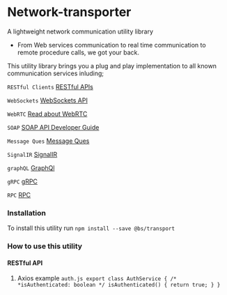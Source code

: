 # Network-transporter

A lightweight network communication utility library

- From Web services communication to real time communication to remote procedure calls, we got your back.

This utility library brings you a plug and play implementation to all known communication services inluding;

`RESTful Clients` <a href="https://en.wikipedia.org/wiki/REST">RESTful APIs</a>

`WebSockets` <a href="https://developer.mozilla.org/en-US/docs/Web/API/WebSockets_API">WebSockets API</a>

`WebRTC` <a href="https://webrtc.org/">Read about WebRTC</a>

`SOAP` <a href="https://developer.salesforce.com/docs/atlas.en-us.api.meta/api/sforce_api_quickstart_intro.htm">SOAP API Developer Guide</a>

`Message Ques` <a href="https://aws.amazon.com/message-queue/#:~:text=Message%20Queues&text=A%20message%20queue%20is%20a,once%2C%20by%20a%20single%20consumer.">Message Ques</a>

`SignalIR` <a href="https://dotnet.microsoft.com/en-us/apps/aspnet/signalr">SignalIR</a>

`graphQL` <a href="https://graphql.org/learn/">GraphQl</a>

`gRPC` <a href="https://grpc.io/docs/">gRPC</a>

`RPC` <a href="https://solana.com/docs/rpc">RPC</a>

### Installation
To install this utility
run `npm install --save @bs/transport`

### How to use this utility

#### RESTful API
1. Axios example
`auth.js
export class AuthService {
    /*
    *isAuthenticated: boolean
    */
    isAuthenticated() {
        return true;
    }
}
`